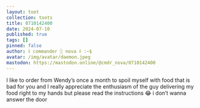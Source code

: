```yaml
---
layout: toot
collection: toots
title: 0710142400
date: 2024-07-10
published: true
tags: []
pinned: false
author: ⸸ commander ░ nova ⸸ :~$
avatar: /img/avatar/daemon.jpeg
mastodon: https://mastodon.online/@cmdr_nova/0710142400
---
```


I like to order from Wendy’s once a month to spoil myself with food that is bad for you and I really appreciate the enthusiasm of the guy delivering my food right to my hands but please read the instructions 😂 i don’t wanna answer the door

